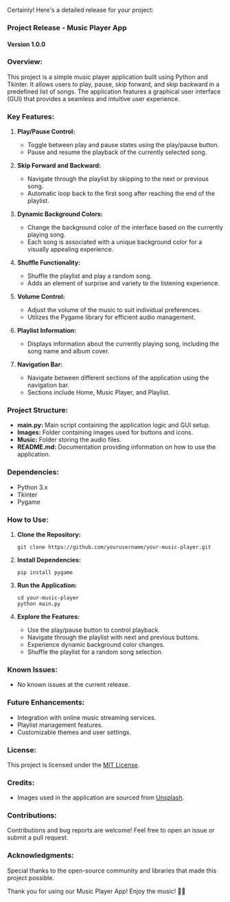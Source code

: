 Certainly! Here's a detailed release for your project:

### Project Release - Music Player App

#### Version 1.0.0

### Overview:

This project is a simple music player application built using Python and Tkinter. It allows users to play, pause, skip forward, and skip backward in a predefined list of songs. The application features a graphical user interface (GUI) that provides a seamless and intuitive user experience.

### Key Features:

1. **Play/Pause Control:**
   - Toggle between play and pause states using the play/pause button.
   - Pause and resume the playback of the currently selected song.

2. **Skip Forward and Backward:**
   - Navigate through the playlist by skipping to the next or previous song.
   - Automatic loop back to the first song after reaching the end of the playlist.

3. **Dynamic Background Colors:**
   - Change the background color of the interface based on the currently playing song.
   - Each song is associated with a unique background color for a visually appealing experience.

4. **Shuffle Functionality:**
   - Shuffle the playlist and play a random song.
   - Adds an element of surprise and variety to the listening experience.

5. **Volume Control:**
   - Adjust the volume of the music to suit individual preferences.
   - Utilizes the Pygame library for efficient audio management.

6. **Playlist Information:**
   - Displays information about the currently playing song, including the song name and album cover.

7. **Navigation Bar:**
   - Navigate between different sections of the application using the navigation bar.
   - Sections include Home, Music Player, and Playlist.

### Project Structure:

- **main.py:** Main script containing the application logic and GUI setup.
- **Images:** Folder containing images used for buttons and icons.
- **Music:** Folder storing the audio files.
- **README.md:** Documentation providing information on how to use the application.

### Dependencies:

- Python 3.x
- Tkinter
- Pygame

### How to Use:

1. **Clone the Repository:**
   ```
   git clone https://github.com/yourusername/your-music-player.git
   ```

2. **Install Dependencies:**
   ```
   pip install pygame
   ```

3. **Run the Application:**
   ```
   cd your-music-player
   python main.py
   ```

4. **Explore the Features:**
   - Use the play/pause button to control playback.
   - Navigate through the playlist with next and previous buttons.
   - Experience dynamic background color changes.
   - Shuffle the playlist for a random song selection.

### Known Issues:

- No known issues at the current release.

### Future Enhancements:

- Integration with online music streaming services.
- Playlist management features.
- Customizable themes and user settings.

### License:

This project is licensed under the [MIT License](LICENSE).

### Credits:

- Images used in the application are sourced from [Unsplash](https://unsplash.com).

### Contributions:

Contributions and bug reports are welcome! Feel free to open an issue or submit a pull request.

### Acknowledgments:

Special thanks to the open-source community and libraries that made this project possible.

Thank you for using our Music Player App! Enjoy the music! 🎵🎶
